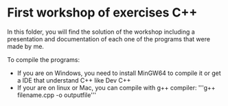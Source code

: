 # First workshop of exercises C++

In this folder, you will find the solution of the workshop including a presentation and documentation of each one of the programs that were made by me. 

To compile the programs:
* If you are on Windows, you need to install MinGW64 to compile it or get a IDE that understand C++ like Dev C++
* If your are on linux or  Mac, you can compile with g++ compiler: '''g++ filename.cpp -o outputfile'''

